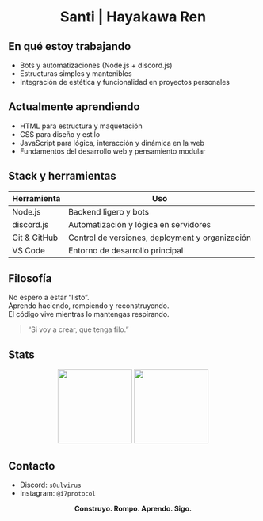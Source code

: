 <h1 align="center">Santi | Hayakawa Ren</h1>


## En qué estoy trabajando
- Bots y automatizaciones (Node.js + discord.js)
- Estructuras simples y mantenibles
- Integración de estética y funcionalidad en proyectos personales

## Actualmente aprendiendo
- HTML para estructura y maquetación
- CSS para diseño y estilo
- JavaScript para lógica, interacción y dinámica en la web
- Fundamentos del desarrollo web y pensamiento modular

## Stack y herramientas
| Herramienta | Uso |
|------------|-----|
| Node.js | Backend ligero y bots |
| discord.js | Automatización y lógica en servidores |
| Git & GitHub | Control de versiones, deployment y organización |
| VS Code | Entorno de desarrollo principal |

## Filosofía
No espero a estar “listo”.  
Aprendo haciendo, rompiendo y reconstruyendo.  
El código vive mientras lo mantengas respirando.

> “Si voy a crear, que tenga filo.”

## Stats

<p align="center">
  <img src="https://github-readme-stats.vercel.app/api?username=i7protocol&show_icons=true&theme=dark&title_color=8a0000" height="150"/>
  <img src="https://github-readme-stats.vercel.app/api/top-langs/?username=i7protocol&layout=compact&theme=dark&title_color=8a0000" height="150"/>
</p>

## Contacto
- Discord: `s0ulvirus`
- Instagram: `@i7protocol`

<p align="center">
  <strong>Construyo. Rompo. Aprendo. Sigo.</strong>
</p>
